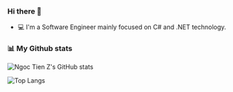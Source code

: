 ### Hi there 👋

<!--
**tien2k6z1/Profile** is a ✨ _special_ ✨ repository because its `README.md` (this file) appears on your GitHub profile.

Here are some ideas to get you started:

- 🔭 I’m currently working on ...
- 🌱 I’m currently learning ...
- 👯 I’m looking to collaborate on ...
- 🤔 I’m looking for help with ...
- 💬 Ask me about ...
- 📫 How to reach me: ...
- 😄 Pronouns: ...
- ⚡ Fun fact: ...
-->

- 💻 I'm a Software Engineer mainly focused on C# and .NET technology.

### 📊 My Github stats

![Ngoc Tien Z's GitHub stats](https://github-readme-stats.vercel.app/api?username=ngoctienz)


![Top Langs](https://github-readme-stats.vercel.app/api/top-langs/?username=ngoctienz)
